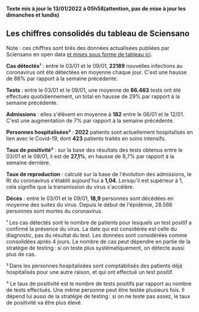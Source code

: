 <strong>Texte mis à jour le 13/01/2022 à 05h58(attention, pas de mise à jour les dimanches et lundis)</strong><h2>Les chiffres consolidés du tableau de Sciensano</h2><p>Note : ces chiffres sont tirés des données actualisées publiées par Sciensano en open data <a href='https://datastudio.google.com/embed/u/0/reporting/c14a5cfc-cab7-4812-848c-0369173148ab/page/ZwmOB_blank'>et mises sous forme de tableau ici</a>.<p><strong>Cas détectés¹</strong> : entre le 03/01 et le 09/01,<strong> 22189</strong> nouvelles infections au coronavirus ont été détectées en moyenne chaque jour. C'est une hausse de 88% par rapport à la semaine précédente.<p><strong>Tests</strong> : entre le 03/01 et le 09/01, une moyenne de<strong> 86.463</strong> tests ont été effectués quotidiennement, un total en hausse de 29% par rapport à la semaine précédente.<p><strong>Admissions</strong> : elles s'élèvent en moyenne à <strong> 182</strong> entre le 06/01 et le 12/01. C'est une augmentation de 7% par rapport à la semaine précédente.<p><strong>Personnes hospitalisées²</strong> : <strong>2022</strong> patients sont actuellement hospitalisés en lien avec le Covid-19, dont <strong>423</strong> patients traités en soins intensifs.<p><strong>Taux de positivité³</strong> : sur la base des résultats des tests obtenus entre le 03/01 et le 09/01, il est de <strong>27,1%</strong>, en hausse de 8,7% par rapport à la semaine dernière.<p><strong>Taux de reproduction</strong> : calculé sur la base de l'évolution des admissions, le Rt du coronavirus s'établit aujourd'hui à <strong>1,04</strong>. Lorsqu'il est supérieur à 1, cela signifie que la transmission du virus s'accélère.<p><strong>Décès</strong> : entre le 03/01 et le 09/01,<strong> 18,9</strong> personnes sont décédées en moyenne des suites du virus. Depuis le début de l'épidémie, 28.566 personnes sont mortes du coronavirus.<p>¹ Les cas détectés sont le nombre de patients pour lesquels un test positif a confirmé la présence du virus. La date qui est considérée est celle du diagnostic, pas du résultat du test. Les données sont considérées comme consolidées après 4 jours. Le nombre de cas peut dépendre en partie de la stratégie de testing : si on teste plus systématiquement, on détecte aussi plus de cas.<p>² Dans les personnes hospitalisées sont comptabilisés des patients déjà hospitalisés pour une autre raison, et qui ont effectué un test positif.<p>³ Le taux de positivité est le nombre de tests positifs par rapport au nombre de tests effectués. Une même personne peut être testée plusieurs fois. Il dépend lui aussi de la stratégie de testing : si on ne teste pas assez, le taux de positivité va être plus élevé.
